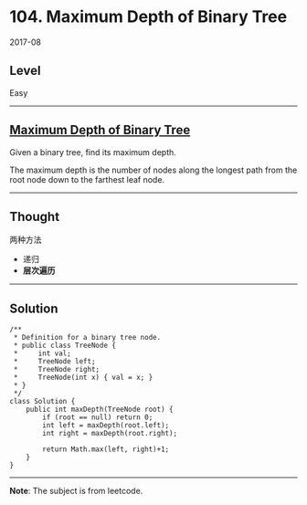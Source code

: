 # 104. Maximum Depth of Binary Tree

2017-08


## Level
Easy


---


## [Maximum Depth of Binary Tree](https://leetcode.com/problems/maximum-depth-of-binary-tree/description/)

Given a binary tree, find its maximum depth.

The maximum depth is the number of nodes along the longest path from the root node down to the farthest leaf node.


---


## Thought
两种方法

- 递归
- **层次遍历**

---


## Solution

```
/**
 * Definition for a binary tree node.
 * public class TreeNode {
 *     int val;
 *     TreeNode left;
 *     TreeNode right;
 *     TreeNode(int x) { val = x; }
 * }
 */
class Solution {
    public int maxDepth(TreeNode root) {
        if (root == null) return 0;
        int left = maxDepth(root.left);
        int right = maxDepth(root.right);
        
        return Math.max(left, right)+1;
    }
}
```


---


**Note**: The subject is from leetcode.








